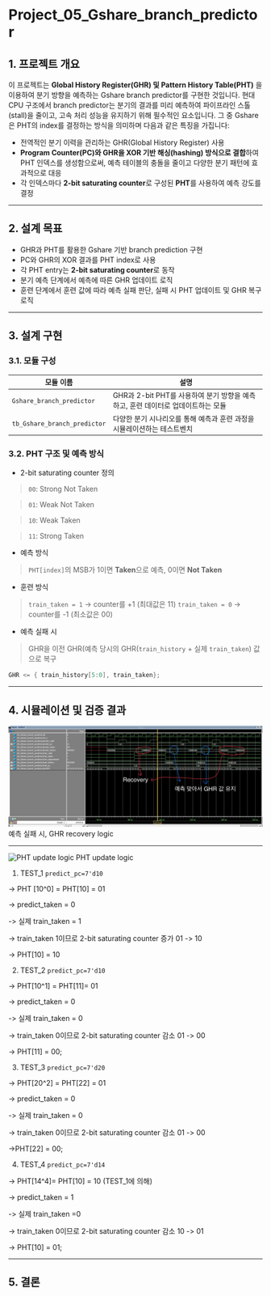 # Project_05_Gshare_branch_predictor

## 1. 프로젝트 개요
이 프로젝트는 **Global History Register(GHR) 및 Pattern History Table(PHT)** 을 이용하여 분기 방향을 예측하는 Gshare branch predictor를 구현한 것입니다.
현대 CPU 구조에서 branch predictor는 분기의 결과를 미리 예측하여 파이프라인 스톨(stall)을 줄이고, 고속 처리 성능을 유지하기 위해 필수적인 요소입니다. 그 중 Gshare은 PHT의 index를 결정하는 방식을 의미하며 다음과 같은 특징을 가집니다:

* 전역적인 분기 이력을 관리하는 GHR(Global History Register) 사용
* **Program Counter(PC)와 GHR을 XOR 기반 해싱(hashing) 방식으로 결합**하여 PHT 인덱스를 생성함으로써, 예측 테이블의 충돌을 줄이고 다양한 분기 패턴에 효과적으로 대응
* 각 인덱스마다 **2-bit saturating counter**로 구성된 **PHT**를 사용하여 예측 강도를 결정

---

## 2. 설계 목표

* GHR과 PHT를 활용한 Gshare 기반 branch prediction 구현  
* PC와 GHR의 XOR 결과를 PHT index로 사용  
* 각 PHT entry는 **2-bit saturating counter**로 동작
* 분기 예측 단계에서 예측에 따른 GHR 업데이트 로직
* 훈련 단계에서 훈련 값에 따라 예측 실패 판단, 실패 시 PHT 업데이트 및 GHR 복구 로직

---

## 3. 설계 구현

### 3.1. 모듈 구성

| 모듈 이름   | 설명 |
|----------------------------|------|
| `Gshare_branch_predictor`  | GHR과 2-bit PHT를 사용하여 분기 방향을 예측하고, 훈련 데이터로 업데이트하는 모듈 |
| `tb_Gshare_branch_predictor` | 다양한 분기 시나리오를 통해 예측과 훈련 과정을 시뮬레이션하는 테스트벤치 |



### 3.2. PHT 구조 및 예측 방식

* 2-bit saturating counter 정의
> `00`: Strong Not Taken

> `01`: Weak Not Taken
 
> `10`: Weak Taken

> `11`: Strong Taken 


* 예측 방식

>`PHT[index]`의 MSB가 1이면 **Taken**으로 예측, 0이면 **Not Taken**

* 훈련 방식
  
> `train_taken = 1` → counter를 +1 (최대값은 11)
> `train_taken = 0` → counter를 -1 (최소값은 00)

* 예측 실패 시
  
> GHR을 이전 GHR(예측 당시의 GHR(`train_history` + 실제 `train_taken`) 값으로 복구

```verilog
GHR <= { train_history[5:0], train_taken}; 
```

---

## 4. 시뮬레이션 및 검증 결과

![예측 실패 시 recovery logic](sim_waves/1.recovery_logic.jpg)
예측 실패 시, GHR recovery logic

---

![PHT update logic](sim_waves/2.PHT_updat_logic.jpg)
PHT update logic

1. TEST_1 `predict_pc=7'd10`
   
-> PHT [10^0] = PHT[10] = 01 

-> predict_taken = 0

-> 실제 train_taken = 1

-> train_taken 1이므로 2-bit saturating counter 증가  01 -> 10

-> PHT[10] = 10

2. TEST_2 `predict_pc=7'd10`
   
-> PHT[10^1] = PHT[11]= 01

-> predict_taken = 0

-> 실제 train_taken = 0

-> train_taken 0이므로 2-bit saturating counter 감소  01 -> 00

-> PHT[11] = 00;

3. TEST_3 `predict_pc=7'd20`
   
-> PHT[20^2] = PHT[22] = 01

-> predict_taken = 0

-> 실제 train_taken = 0

-> train_taken 0이므로 2-bit saturating counter 감소  01 -> 00

->PHT[22] = 00;

4. TEST_4 `predict_pc=7'd14`
   
-> PHT[14^4]= PHT[10] = 10  (TEST_1에 의해)

-> predict_taken = 1

-> 실제 train_taken =0

-> train_taken 0이므로 2-bit saturating counter 감소 10 -> 01

-> PHT[10] = 01;

---

## 5. 결론




